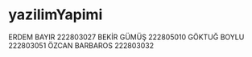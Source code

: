 # yazilimYapimi


ERDEM BAYIR     222803027
BEKİR GÜMÜŞ     222805010
GÖKTUĞ BOYLU    222803051
ÖZCAN BARBAROS  222803032
